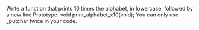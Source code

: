 Write a function that prints 10 times the alphabet, in lowercase, followed by a new line
Prototype: void print_alphabet_x10(void);
You can only use _putchar twice in your code.
